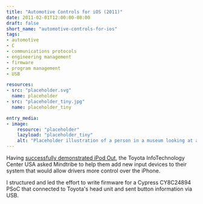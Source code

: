 ```yaml
---
title: "Automotive Controls for iOS (2011)"
date: 2011-02-01T12:00:00-08:00
draft: false
short_name: "automotive-controls-for-ios"
tags:
- automotive
- C
- communications protocols
- engineering management
- firmware
- program management
- USB

resources:
- src: "placeholder.svg"
  name: placeholder
- src: "placeholder_tiny.jpg"
  name: placeholder_tiny

entry_media:
- image:
    resource: "placeholder"
    lazyload: "placeholder_tiny"
    alt: "Placeholder illustration of a person in a museum looking at a picture that says, 'image coming soon'"
---
```

Having [successfully demonstrated iPod Out](#ipod-out-automotive-integration), the Toyota InfoTechnology Center USA asked Mindtribe to help them add new input devices to their system that
would allow drivers more control over the iPhone.

I structured and led the effort to write firmware for a Cypress CY8C24894 PSoC that connected to Toyota's head unit and sent button information via USB.
